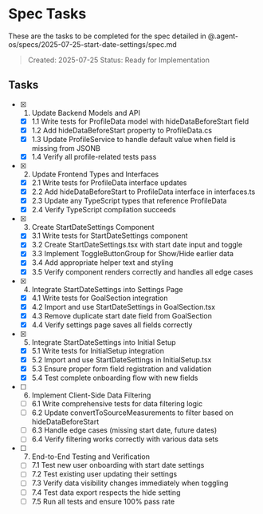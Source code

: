 # Spec Tasks

These are the tasks to be completed for the spec detailed in @.agent-os/specs/2025-07-25-start-date-settings/spec.md

> Created: 2025-07-25
> Status: Ready for Implementation

## Tasks

- [x] 1. Update Backend Models and API
  - [x] 1.1 Write tests for ProfileData model with hideDataBeforeStart field
  - [x] 1.2 Add hideDataBeforeStart property to ProfileData.cs
  - [x] 1.3 Update ProfileService to handle default value when field is missing from JSONB
  - [x] 1.4 Verify all profile-related tests pass

- [x] 2. Update Frontend Types and Interfaces
  - [x] 2.1 Write tests for ProfileData interface updates
  - [x] 2.2 Add hideDataBeforeStart to ProfileData interface in interfaces.ts
  - [x] 2.3 Update any TypeScript types that reference ProfileData
  - [x] 2.4 Verify TypeScript compilation succeeds

- [x] 3. Create StartDateSettings Component
  - [x] 3.1 Write tests for StartDateSettings component
  - [x] 3.2 Create StartDateSettings.tsx with start date input and toggle
  - [x] 3.3 Implement ToggleButtonGroup for Show/Hide earlier data
  - [x] 3.4 Add appropriate helper text and styling
  - [x] 3.5 Verify component renders correctly and handles all edge cases

- [x] 4. Integrate StartDateSettings into Settings Page
  - [x] 4.1 Write tests for GoalSection integration
  - [x] 4.2 Import and use StartDateSettings in GoalSection.tsx
  - [x] 4.3 Remove duplicate start date field from GoalSection
  - [x] 4.4 Verify settings page saves all fields correctly

- [x] 5. Integrate StartDateSettings into Initial Setup
  - [x] 5.1 Write tests for InitialSetup integration
  - [x] 5.2 Import and use StartDateSettings in InitialSetup.tsx
  - [x] 5.3 Ensure proper form field registration and validation
  - [x] 5.4 Test complete onboarding flow with new fields

- [ ] 6. Implement Client-Side Data Filtering
  - [ ] 6.1 Write comprehensive tests for data filtering logic
  - [ ] 6.2 Update convertToSourceMeasurements to filter based on hideDataBeforeStart
  - [ ] 6.3 Handle edge cases (missing start date, future dates)
  - [ ] 6.4 Verify filtering works correctly with various data sets

- [ ] 7. End-to-End Testing and Verification
  - [ ] 7.1 Test new user onboarding with start date settings
  - [ ] 7.2 Test existing user updating their settings
  - [ ] 7.3 Verify data visibility changes immediately when toggling
  - [ ] 7.4 Test data export respects the hide setting
  - [ ] 7.5 Run all tests and ensure 100% pass rate